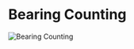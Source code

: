 # Bearing Counting
![Bearing Counting](https://github.com/ShaShekhar/myProjects/blob/main/bearing_counting.gif)
